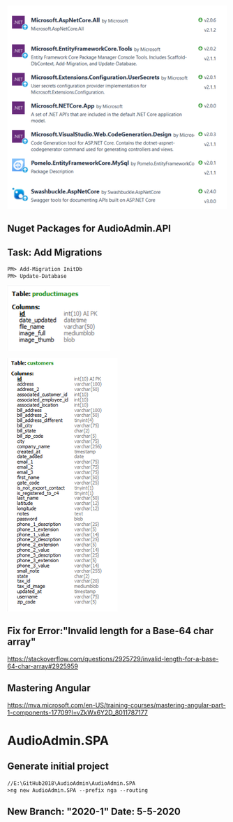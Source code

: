 ![GitHub Logo](/AudioAdmin.API/Resources/NugetPackagesAPI.png)

## Nuget Packages for AudioAdmin.API
 
 ## Task: Add Migrations
 
 ```
 PM> Add-Migration InitDb
 PM> Update-Database
 ```

![GitHub Logo](/AudioAdmin.API/Resources/ProductImageTable.png)

![GitHub Logo](/AudioAdmin.API/Resources/CustomerTable.png)

## Fix for Error:"Invalid length for a Base-64 char array" ##
 https://stackoverflow.com/questions/2925729/invalid-length-for-a-base-64-char-array#2925959

## Mastering Angular ##
https://mva.microsoft.com/en-US/training-courses/mastering-angular-part-1-components-17709?l=vZkWx6Y2D_8011787177

# AudioAdmin.SPA #

## Generate initial project ##

```
//E:\GitHub2018\AudioAdmin\AudioAdmin.SPA
>ng new AudioAdmin.SPA --prefix nga --routing
```
## New Branch: "2020-1" Date: 5-5-2020 